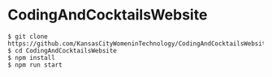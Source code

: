 # CodingAndCocktailsWebsite


```shell
$ git clone https://github.com/KansasCityWomeninTechnology/CodingAndCocktailsWebsite
$ cd CodingAndCocktailsWebsite
$ npm install
$ npm run start
```
